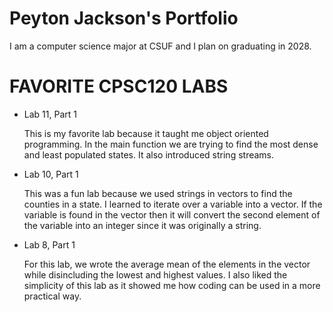 
# Peyton Jackson's Portfolio

I am a computer science major at CSUF and I plan on graduating in 2028.

# FAVORITE CPSC120 LABS

* Lab 11, Part 1

    This is my favorite lab because it taught me object oriented programming. In the main function we are trying to find the most dense and least populated states. It also introduced string streams. 

* Lab 10, Part 1

    This was a fun lab because we used strings in vectors to find the counties in a state. I learned to iterate over a variable into a vector. If the variable is found in the vector then it will convert the second element of the variable into an integer since it was originally a string. 

* Lab 8, Part 1

    For this lab, we wrote the average mean of the elements in the vector while disincluding the lowest and highest values. I also liked the simplicity of this lab as it showed me how coding can be used in a more practical way. 
